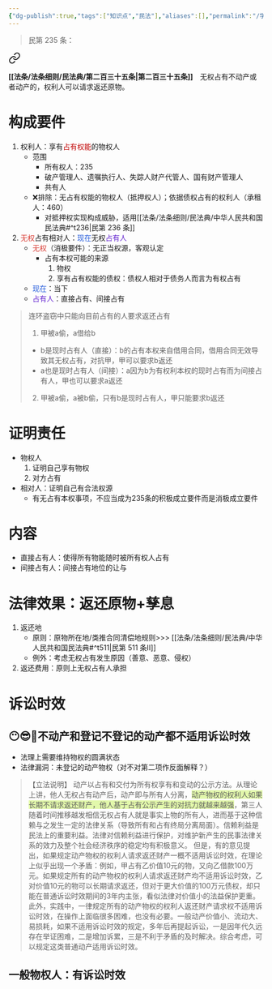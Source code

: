```yaml
---
{"dg-publish":true,"tags":["知识点","民法"],"aliases":[],"permalink":"/学习笔记studyup/民法总论/所有物返还请求权/","dgPassFrontmatter":true,"created":"2024-11-07T08:36:31.587+08:00","updated":"2024-12-04T20:16:02.162+08:00"}
---
```


>民第 235 条：
<div class="transclusion internal-embed is-loaded"><a class="markdown-embed-link" href="/////#t235" aria-label="Open link"><svg xmlns="http://www.w3.org/2000/svg" width="24" height="24" viewBox="0 0 24 24" fill="none" stroke="currentColor" stroke-width="2" stroke-linecap="round" stroke-linejoin="round" class="svg-icon lucide-link"><path d="M10 13a5 5 0 0 0 7.54.54l3-3a5 5 0 0 0-7.07-7.07l-1.72 1.71"></path><path d="M14 11a5 5 0 0 0-7.54-.54l-3 3a5 5 0 0 0 7.07 7.07l1.71-1.71"></path></svg></a><div class="markdown-embed">



**[[法条/法条细则/民法典/第二百三十五条\|第二百三十五条]]**　无权占有不动产或者动产的，权利人可以请求返还原物。 

</div></div>

# 构成要件
1. 权利人：享有<font color="#c00000">占有权能</font>的物权人
	- 范围
		- 所有权人：235
		- 破产管理人、遗嘱执行人、失踪人财产代管人、国有财产管理人
		- 共有人
	- ❌排除：无占有权能的物权人（抵押权人）；依据债权占有的权利人（承租人：460）
		- 对抵押权实现构成威胁，适用[[法条/法条细则/民法典/中华人民共和国民法典#^t236\|民第 236 条]]
2. <font color="#d83931">无权</font>占有相对人：<font color="#245bdb">现在</font>无权<font color="#6425d0">占有人</font>
	- <font color="#d83931">无权</font>（消极要件）：无正当权源，客观认定
		- 占有本权可能的来源
			1. 物权
			2. 享有占有权能的债权：债权人相对于债务人而言为有权占有
	- <font color="#245bdb">现在</font>：当下
	- <font color="#6425d0">占有人</font>：直接占有、间接占有

>连环盗窃中只能向目前占有的人要求返还占有
>1. 甲被a偷，a借给b
>	- b是现时占有人（直接）：b的占有本权来自借用合同，借用合同无效导致其无权占有，对抗甲，甲可以要求b返还
>	- a也是现时占有人（间接）：a因为b为有权利本权的现时占有而为间接占有人，甲也可以要求a返还
>2. 甲被a偷，a被b偷，只有b是现时占有人，甲只能要求b返还
# 证明责任
- 物权人
	1. 证明自己享有物权
	2. 对方占有
- 相对人：证明自己有合法权源
	- 有无占有本权事项，不应当成为235条的积极成立要件而是消极成立要件
# 内容
- 直接占有人：使得所有物能随时被所有权人占有
- 间接占有人：间接占有地位的让与
# 法律效果：返还原物+孳息
1. 返还地
	- 原则：原物所在地/类推合同清偿地规则>>> [[法条/法条细则/民法典/中华人民共和国民法典#^t511\|民第 511 条Ⅱ]]
	- 例外：考虑无权占有发生原因（善意、恶意、侵权）
2. 返还费用：原则上无权占有人承担
# 诉讼时效
## 😶😎🔆不动产和登记不登记的动产都不适用诉讼时效
- 法理上需要维持物权的圆满状态
- 法律漏洞：未登记的动产物权（对不对第二项作反面解释？）
>【立法说明】
>动产以占有和交付为所有权享有和变动的公示方法。从理论上讲，他人无权占有动产后，动产即与所有人分离，<span style="background:rgba(205, 244, 105, 0.55)">动产物权的权利人如果长期不请求返还财产，他人基于占有公示产生的对抗力就越来越强</span>，第三人随着时间推移越发相信无权占有人就是事实上物的所有人，进而基于这种信赖与之发生一定的法律关系（导致所有和占有终局分离局面）。信赖利益是民法上的重要利益。法律对信赖利益进行保护，对维护新产生的民事法律关系的效力及整个社会经济秩序的稳定均有积极意义。
但是，有的意见提出，如果规定动产物权的权利人请求返还财产一概不适用诉讼时效，在理论上似乎出现一个矛盾：例如，甲占有乙价值10元的物，又向乙借款100万元。如果规定所有的动产物权的权利人请求返还财产均不适用诉讼时效，乙对价值10元的物可以长期请求返还，但对于更大价值的100万元债权，却只能在普通诉讼时效期间的3年内主张，看似法律对价值小的法益保护更重。 
此外，实践中，一律规定所有的动产物权的权利人返还财产请求权不适用诉讼时效，在操作上面临很多困难，也没有必要。一般动产价值小、流动大、易损耗，如果不适用诉讼时效的规定，多年后再提起诉讼，一是因年代久远存在举证困难，二是增加诉累，三是不利于矛盾的及时解决。综合考虑，可以规定这类普通动产适用诉讼时效。
## 一般物权人：有诉讼时效